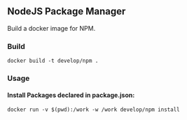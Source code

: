 ## NodeJS Package Manager

Build a docker image for NPM.

### Build

    docker build -t develop/npm .

### Usage

#### Install Packages declared in package.json:

    docker run -v $(pwd):/work -w /work develop/npm install
